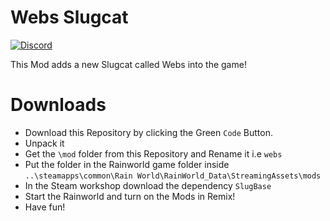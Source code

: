 # Webs Slugcat

[![Discord](https://img.shields.io/discord/723220400267591711?logo=discord&logoColor=FFFFFF&label=Discord)](https://discord.gg/WKzfcpZyAh)

This Mod adds a new Slugcat called Webs into the game!

# Downloads

* Download this Repository by clicking the Green `Code` Button.
* Unpack it
* Get the `\mod` folder from this Repository and Rename it i.e `webs`
* Put the folder in the Rainworld game folder inside `..\steamapps\common\Rain World\RainWorld_Data\StreamingAssets\mods`
* In the Steam workshop download the dependency `SlugBase`
* Start the Rainworld and turn on the Mods in Remix!
* Have fun!


